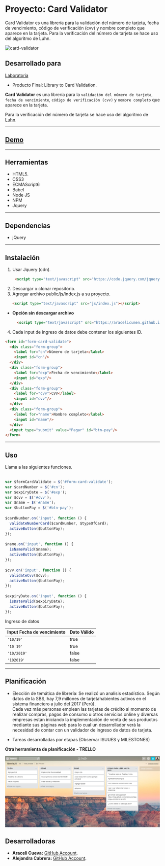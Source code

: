 # Proyecto: Card Validator 

Card Validator es una librería para la validación del número de tarjeta, fecha de vencimiento, código de verificación (cvv) y nombre completo que aparece en la tarjeta. Para la verificación del número de tarjeta se hace uso del algoritmo de Luhn.

![card-validator](https://user-images.githubusercontent.com/32307611/36379847-1b25a5c2-154e-11e8-94aa-7f99c20a7242.PNG)

## Desarrollado para 
[Laboratoria](http://laboratoria.la)

- Producto Final: Library to Card Validation.


**Card Validator** es una librería para la `validación del número de tarjeta`, `fecha de vencimiento`, `código de verificación (cvv)` y `nombre completo` que aparece en la tarjeta.  

Para la verificación del número de tarjeta se hace uso del algoritmo de [Luhn](https://es.wikipedia.org/wiki/Algoritmo_de_Luhn).

---
[Demo](https://aracelicumen.github.io/card-validator/public/)
---
---
## Herramientas
- HTML5.
- CSS3
- ECMAScript6
- Babel
- Node JS
- NPM 
- Jquery
---

## Dependencias
- jQuery
---
## Instalación  

1. Usar Jquery (cdn). 
   ```html
    <script type="text/javascript" src="https://code.jquery.com/jquery-3.2.1.min.js"></script>
    ```
2. Descargar o clonar repositorio.  
3. Agregar archivo public/js/index.js a su proyecto.  
    ```html
    <script type="text/javascript" src="js/index.js"></script>
    ```
* **Opción sin descargar archivo**  
  ```html
    <script type="text/javascript" src="https://aracelicumen.github.io/card-validator/public/js/index.js"></script>
    ```  

4. Cada input de ingreso de datos debe contener los siguientes ID.  

```html
<form id="form-card-validate">
  <div class="form-group">
    <label for="cn">Número de tarjeta</label>
    <input id="cn"/>
  </div>
  <div class="form-group">
    <label for="exp">Fecha de vencimiento</label>
    <input id="exp"/>
  </div>
  <div class="form-group">
    <label for="cvv">CVV</label>
    <input id="cvv"/>
  </div>
  <div class="form-group">
    <label for="name">Nombre completo</label>
    <input id="name"/>
  </div>
  <input type="submit" value="Pagar" id="btn-pay"/>
</form>
```  
---  

## Uso  

Llama a las siguientes funciones.  

```js
    
var $formCardValidate = $('#form-card-validate');
var $cardNumber = $('#cn');
var $expiryDate = $('#exp');
var $cvv = $('#cvv');
var $name = $('#name');
var $buttonPay = $('#btn-pay');

$cardNumber.on('input', function () {
  validateNumberCard($cardNumber, $typeOfCard);
  activeButton($buttonPay);
});

$name.on('input', function () {
  isNameValid($name);
  activeButton($buttonPay);
});

$cvv.on('input', function () {
  validateCvv($cvv);
  activeButton($buttonPay);
});

$expiryDate.on('input', function () {
  isDateValid($expiryDate);
  activeButton($buttonPay);
});
```  

Ingreso de datos  

| Input Fecha de vencimiento  |Dato  Válido|
| ---  |---|
| `'10/19'`      | true |
| `'10 19'`      | true      |
| `'10/2019'`    | false      |
| `'102019'`     | false     |
---


## Planificación  

* Elección de temática de librería:  Se realizó un analisis estadístico. Según datos de la SBS, hay 7,9 millones de tarjetahabientes activos en el sistema financiero a julio del 2017 (Perú).  
Cada vez más personas emplean las tarjetas de crédito al momento de realizar compras, pagos de consumo u otros servicios online y diversas empresas estan iniciando la implementación de venta de sus productos mediante sus páginas web para lo cual un desarrollador verá la necesidad de contar con un validador de ingreso de datos de tarjeta.  

* Tareas desarrolladas por etapas (Observar ISUUES y MILESTONES)


**Otra herramienta de planificación - TRELLO**

![](public/assets/img/trello.png)  
  
## Desarrolladoras

* **Araceli Cueva:** [GitHub Account](https://github.com/AraceliCumen).
* **Alejandra Cabrera:** [GitHub Account](https://github.com/AlejandraCP).  
